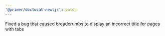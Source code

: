 ```yaml
---
'@primer/doctocat-nextjs': patch
---
```


Fixed a bug that caused breadcrumbs to display an incorrect title for pages with tabs
